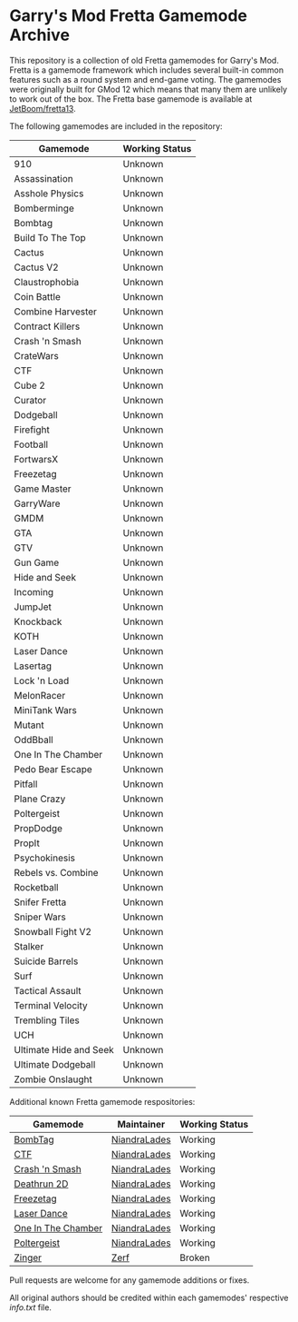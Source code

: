 # Garry's Mod Fretta Gamemode Archive
This repository is a collection of old Fretta gamemodes for Garry's Mod. Fretta is a gamemode framework which includes several built-in common features such as a round system and end-game voting. The gamemodes were originally built for GMod 12 which means that many them are unlikely to work out of the box. The Fretta base gamemode is available at [JetBoom/fretta13](https://github.com/JetBoom/fretta13).

The following gamemodes are included in the repository:

Gamemode | Working Status
--- | ---
910 | Unknown
Assassination | Unknown
Asshole Physics | Unknown
Bomberminge | Unknown
Bombtag | Unknown
Build To The Top | Unknown
Cactus | Unknown
Cactus V2 | Unknown
Claustrophobia | Unknown
Coin Battle | Unknown
Combine Harvester | Unknown
Contract Killers | Unknown
Crash 'n Smash | Unknown
CrateWars | Unknown
CTF | Unknown
Cube 2 | Unknown
Curator | Unknown
Dodgeball | Unknown
Firefight | Unknown
Football | Unknown
FortwarsX | Unknown
Freezetag | Unknown
Game Master | Unknown
GarryWare | Unknown
GMDM | Unknown
GTA | Unknown
GTV | Unknown
Gun Game | Unknown
Hide and Seek | Unknown
Incoming | Unknown
JumpJet | Unknown
Knockback | Unknown
KOTH | Unknown
Laser Dance | Unknown
Lasertag | Unknown
Lock 'n Load | Unknown
MelonRacer | Unknown
MiniTank Wars | Unknown
Mutant | Unknown
OddBball | Unknown
One In The Chamber | Unknown
Pedo Bear Escape | Unknown
Pitfall | Unknown
Plane Crazy | Unknown
Poltergeist | Unknown
PropDodge | Unknown
PropIt | Unknown
Psychokinesis | Unknown
Rebels vs. Combine | Unknown
Rocketball | Unknown
Snifer Fretta | Unknown
Sniper Wars | Unknown
Snowball Fight V2 | Unknown
Stalker | Unknown
Suicide Barrels | Unknown
Surf | Unknown
Tactical Assault | Unknown
Terminal Velocity | Unknown
Trembling Tiles | Unknown
UCH | Unknown
Ultimate Hide and Seek | Unknown
Ultimate Dodgeball | Unknown
Zombie Onslaught | Unknown

Additional known Fretta gamemode respositories:

Gamemode | Maintainer | Working Status
--- | --- | ---
[BombTag](https://github.com/NiandraL/BombTag-Fretta-) | [NiandraLades](https://github.com/NiandraL) | Working
[CTF](https://github.com/NiandraL/Capture-The-Flag) | [NiandraLades](https://github.com/NiandraL) | Working
[Crash 'n Smash](https://github.com/NiandraL/Crash-N-Smash-Fretta-) | [NiandraLades](https://github.com/NiandraL) | Working
[Deathrun 2D](https://github.com/NiandraL/Deathrun-2D-fretta-) | [NiandraLades](https://github.com/NiandraL) | Working
[Freezetag](https://github.com/NiandraL/FreezeTag-Fretta-) | [NiandraLades](https://github.com/NiandraL) | Working
[Laser Dance](https://github.com/NiandraL/Laser-Dance-Fretta-) | [NiandraLades](https://github.com/NiandraL) | Working
[One In The Chamber](https://github.com/NiandraL/One-In-The-Chamber-Fretta-) | [NiandraLades](https://github.com/NiandraL) | Working
[Poltergeist](https://github.com/NiandraL/Poltergeist-Fretta-) | [NiandraLades](https://github.com/NiandraL) | Working
[Zinger](https://github.com/zerfgog/zinger) | [Zerf](https://github.com/zerfgog) | Broken

Pull requests are welcome for any gamemode additions or fixes.

All original authors should be credited within each gamemodes' respective _info.txt_ file.
